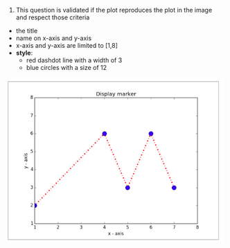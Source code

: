 1. This question is validated if the plot reproduces the plot in the image and respect those criteria

- the title
- name on x-axis and y-axis
- x-axis and y-axis are limited to [1,8]
- **style**:
  - red dashdot line with a width of 3
  - blue circles with a size of 12

![alt text][logo_ex3]

[logo_ex3]: ../w1day03_ex3_plot1.png "Scatter plot ex3"
